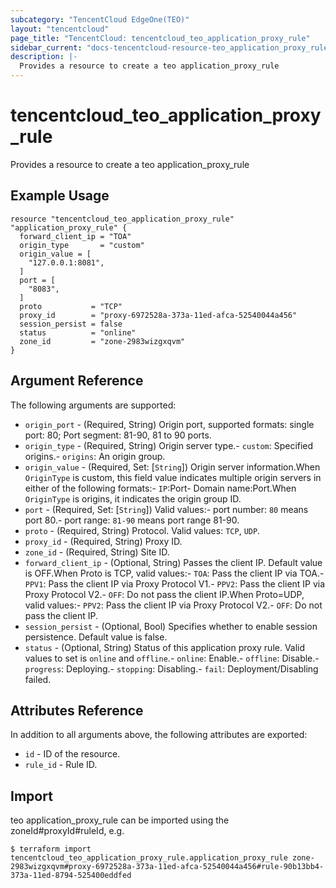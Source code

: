 ```yaml
---
subcategory: "TencentCloud EdgeOne(TEO)"
layout: "tencentcloud"
page_title: "TencentCloud: tencentcloud_teo_application_proxy_rule"
sidebar_current: "docs-tencentcloud-resource-teo_application_proxy_rule"
description: |-
  Provides a resource to create a teo application_proxy_rule
---
```


# tencentcloud_teo_application_proxy_rule

Provides a resource to create a teo application_proxy_rule

## Example Usage

```hcl
resource "tencentcloud_teo_application_proxy_rule" "application_proxy_rule" {
  forward_client_ip = "TOA"
  origin_type       = "custom"
  origin_value = [
    "127.0.0.1:8081",
  ]
  port = [
    "8083",
  ]
  proto           = "TCP"
  proxy_id        = "proxy-6972528a-373a-11ed-afca-52540044a456"
  session_persist = false
  status          = "online"
  zone_id         = "zone-2983wizgxqvm"
}
```

## Argument Reference

The following arguments are supported:

* `origin_port` - (Required, String) Origin port, supported formats: single port: 80; Port segment: 81-90, 81 to 90 ports.
* `origin_type` - (Required, String) Origin server type.- `custom`: Specified origins.- `origins`: An origin group.
* `origin_value` - (Required, Set: [`String`]) Origin server information.When `OriginType` is custom, this field value indicates multiple origin servers in either of the following formats:- `IP`:Port- Domain name:Port.When `OriginType` is origins, it indicates the origin group ID.
* `port` - (Required, Set: [`String`]) Valid values:- port number: `80` means port 80.- port range: `81-90` means port range 81-90.
* `proto` - (Required, String) Protocol. Valid values: `TCP`, `UDP`.
* `proxy_id` - (Required, String) Proxy ID.
* `zone_id` - (Required, String) Site ID.
* `forward_client_ip` - (Optional, String) Passes the client IP. Default value is OFF.When Proto is TCP, valid values:- `TOA`: Pass the client IP via TOA.- `PPV1`: Pass the client IP via Proxy Protocol V1.- `PPV2`: Pass the client IP via Proxy Protocol V2.- `OFF`: Do not pass the client IP.When Proto=UDP, valid values:- `PPV2`: Pass the client IP via Proxy Protocol V2.- `OFF`: Do not pass the client IP.
* `session_persist` - (Optional, Bool) Specifies whether to enable session persistence. Default value is false.
* `status` - (Optional, String) Status of this application proxy rule. Valid values to set is `online` and `offline`.- `online`: Enable.- `offline`: Disable.- `progress`: Deploying.- `stopping`: Disabling.- `fail`: Deployment/Disabling failed.

## Attributes Reference

In addition to all arguments above, the following attributes are exported:

* `id` - ID of the resource.
* `rule_id` - Rule ID.


## Import

teo application_proxy_rule can be imported using the zoneId#proxyId#ruleId, e.g.
```
$ terraform import tencentcloud_teo_application_proxy_rule.application_proxy_rule zone-2983wizgxqvm#proxy-6972528a-373a-11ed-afca-52540044a456#rule-90b13bb4-373a-11ed-8794-525400eddfed
```

